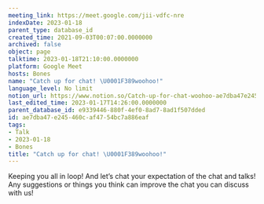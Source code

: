 ```yaml
---
meeting_link: https://meet.google.com/jii-vdfc-nre
indexDate: 2023-01-18
parent_type: database_id
created_time: 2021-09-03T00:07:00.0000000
archived: false
object: page
talktime: 2023-01-18T21:10:00.0000000
platform: Google Meet
hosts: Bones
name: "Catch up for chat! \U0001F389woohoo!"
language_level: No limit
notion_url: https://www.notion.so/Catch-up-for-chat-woohoo-ae7dba47e245460caf4754bc7a886eaf
last_edited_time: 2023-01-17T14:26:00.0000000
parent_database_id: e9339446-880f-4ef0-8ad7-8ad1f507dded
id: ae7dba47-e245-460c-af47-54bc7a886eaf
tags:
- Talk
- 2023-01-18
- Bones
title: "Catch up for chat! \U0001F389woohoo!"
---
```


Keeping you all in loop! And let’s chat your expectation of the chat and talks!
Any suggestions or things you think can improve the chat you can discuss with us!





